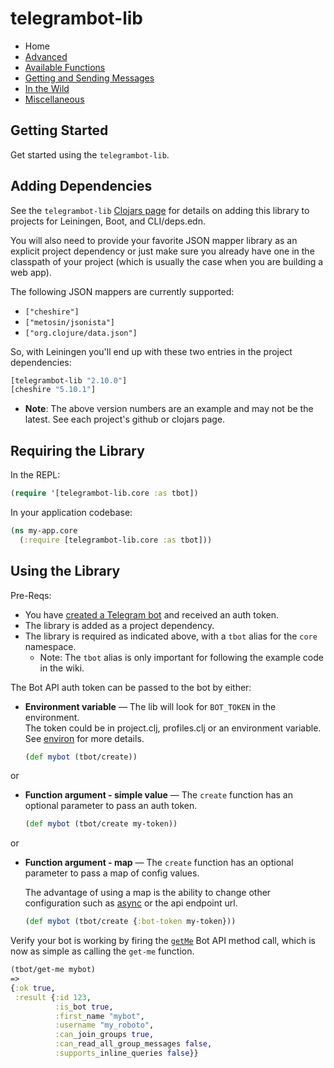 # telegrambot-lib

- Home
- [Advanced](Advanced.md)
- [Available Functions](Available-Functions.md)
- [Getting and Sending Messages](Getting-and-Sending-Messages.md)
- [In the Wild](In-the-Wild.md)
- [Miscellaneous](Miscellaneous.md)

## Getting Started

Get started using the `telegrambot-lib`.

## Adding Dependencies

See the `telegrambot-lib` [Clojars page][clojars] for details on adding this library to projects for Leiningen, Boot,
and CLI/deps.edn.

You will also need to provide your favorite JSON mapper library as an explicit project dependency or just make sure
you already have one in the classpath of your project (which is usually the case when you are building a web app).

The following JSON mappers are currently supported:

- `["cheshire"]`
- `["metosin/jsonista"]`
- `["org.clojure/data.json"]`

So, with Leiningen you'll end up with these two entries in the project dependencies:

```clojure
[telegrambot-lib "2.10.0"]
[cheshire "5.10.1"]
```

- **Note**: The above version numbers are an example and may not be the latest. See each project's github or clojars page.

## Requiring the Library

In the REPL:

```clojure
(require '[telegrambot-lib.core :as tbot])
```

In your application codebase:

```clojure
(ns my-app.core
  (:require [telegrambot-lib.core :as tbot]))
```

## Using the Library

Pre-Reqs:

- You have [created a Telegram bot](https://core.telegram.org/bots#3-how-do-i-create-a-bot) and received an auth token.
- The library is added as a project dependency.
- The library is required as indicated above, with a `tbot` alias for the `core` namespace.
  - Note: The `tbot` alias is only important for following the example code in the wiki.

The Bot API auth token can be passed to the bot by either:

- **Environment variable** —
  The lib will look for `BOT_TOKEN` in the environment. \
  The token could be in project.clj, profiles.clj or an environment variable. \
  See [environ](https://github.com/weavejester/environ#usage) for more details.

  ```clojure
  (def mybot (tbot/create))
  ```

or

- **Function argument - simple value** —
  The `create` function has an optional parameter to pass an auth token.

  ```clojure
  (def mybot (tbot/create my-token))
  ```

or

- **Function argument - map** —
  The `create` function has an optional parameter to pass a map of config values.

  The advantage of using a map is the ability to change other configuration such as [async](https://github.com/wdhowe/telegrambot-lib/wiki/Advanced#making-asynchronous-calls) or the api endpoint url.

  ```clojure
  (def mybot (tbot/create {:bot-token my-token}))
  ```

Verify your bot is working by firing the [`getMe`](https://core.telegram.org/bots/api/#getme)
Bot API method call, which is now as simple as calling the `get-me` function.

```clojure
(tbot/get-me mybot)
=>
{:ok true,
 :result {:id 123,
          :is_bot true,
          :first_name "mybot",
          :username "my_roboto",
          :can_join_groups true,
          :can_read_all_group_messages false,
          :supports_inline_queries false}}
```

<!-- Named page links below: /-->
[clojars]: https://clojars.org/telegrambot-lib